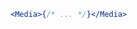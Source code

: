 <script>
import Docs from '../_Docs.md';
</script>

<Docs>

```jsx copy|slot=usage
<Media>{/* ... */}</Media>
```

</Docs>
